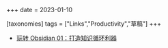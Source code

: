 +++
date = 2023-01-10

[taxonomies]
tags = ["Links","Productivity","草稿"]
+++ 

- [玩转 Obsidian 01：打造知识循环利器](https://sspai.com/post/62414)
<!-- more -->